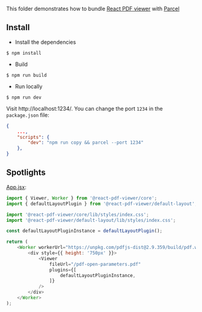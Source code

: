 This folder demonstrates how to bundle [React PDF viewer](https://react-pdf-viewer.dev) with [Parcel](https://parceljs.org)

## Install

* Install the dependencies

```console
$ npm install
```

* Build

```console
$ npm run build
```

* Run locally

```console
$ npm run dev
```

Visit http://localhost:1234/. You can change the port `1234` in the `package.json` file:

```json
{
    ...,
    "scripts": {
        "dev": "npm run copy && parcel --port 1234"
    },
}
```

## Spotlights

[App.jsx](src/App.jsx):

```js
import { Viewer, Worker } from '@react-pdf-viewer/core';
import { defaultLayoutPlugin } from '@react-pdf-viewer/default-layout';

import '@react-pdf-viewer/core/lib/styles/index.css';
import '@react-pdf-viewer/default-layout/lib/styles/index.css';

const defaultLayoutPluginInstance = defaultLayoutPlugin();

return (
    <Worker workerUrl="https://unpkg.com/pdfjs-dist@2.9.359/build/pdf.worker.js">
        <div style={{ height: '750px' }}>
            <Viewer
                fileUrl="/pdf-open-parameters.pdf"
                plugins={[
                    defaultLayoutPluginInstance,
                ]}
            />
        </div>
    </Worker>
);
```
